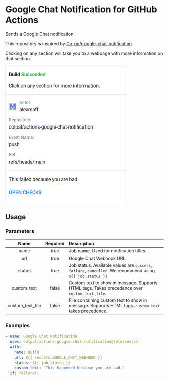 # Google Chat Notification for GitHub Actions

Sends a Google Chat notification.

This repository is inspired by [Co-qn/google-chat-notification](https://github.com/Co-qn/google-chat-notification).

Clicking on any section will take you to a webpage with more information on that section.

![Success](images/success.png "Success")

## Usage
### Parameters
|Name|Required|Description|
|:---:|:---:|:---|
|name|true|Job name. Used for notification titles.|
|url|true|Google Chat Webhook URL.|
|status|true|Job status. Available values are `success`, `failure`, `cancelled`. We recommend using `${{ job.status }}`|
|custom_text|false|Custom text to show in message. Supports HTML tags. Takes precedence over `custom_text_file`.|
|custom_text_file|false|File containing custom text to show in message. Supports HTML tags. `custom_text` takes precedence.|

### Examples
```yaml
- name: Google Chat Notification
  uses: colpal/actions-google-chat-notification@releases/v1
  with:
    name: Build
    url: ${{ secrets.GOOGLE_CHAT_WEBHOOK }}
    status: ${{ job.status }}
    custom_text: 'This happened because you are bad.'
  if: failure()
```